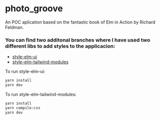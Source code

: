 # photo_groove
An POC aplication based on the fantastic book of Elm in Action by Richard Feldman.

### You can find two additonal branches where I have used two different libs to add styles to the applicacion:
* [style-elm-ui](https://github.com/f3r10/photo_groove/tree/style-elm-ui)
* [style-elm-tailwind-modules](https://github.com/f3r10/photo_groove/tree/style-elm-tailwind-modules)

To run  style-elm-ui:

```bash
yarn install
yarn dev
```


To run  style-elm-tailwind-modules:

```bash
yarn install
yarn compile:css
yarn dev
```


